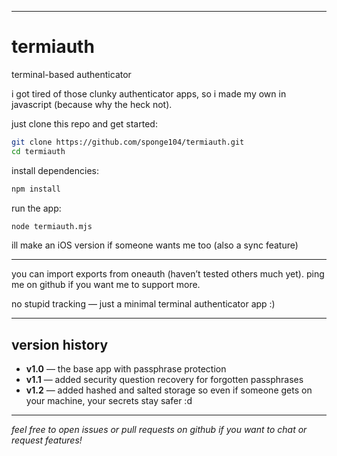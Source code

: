 
---

# termiauth

terminal-based authenticator

i got tired of those clunky authenticator apps, so i made my own in javascript (because why the heck not).

just clone this repo and get started:

```bash
git clone https://github.com/sponge104/termiauth.git  
cd termiauth
```

install dependencies:

```bash
npm install
```

run the app:

```bash
node termiauth.mjs
```

ill make an iOS version if someone wants me too (also a sync feature) 

---

you can import exports from oneauth (haven’t tested others much yet). ping me on github if you want me to support more.

no stupid tracking — just a minimal terminal authenticator app :)

---

## version history

* **v1.0** — the base app with passphrase protection
* **v1.1** — added security question recovery for forgotten passphrases
* **v1.2** — added hashed and salted storage so even if someone gets on your machine, your secrets stay safer \:d

---

*feel free to open issues or pull requests on github if you want to chat or request features!*
